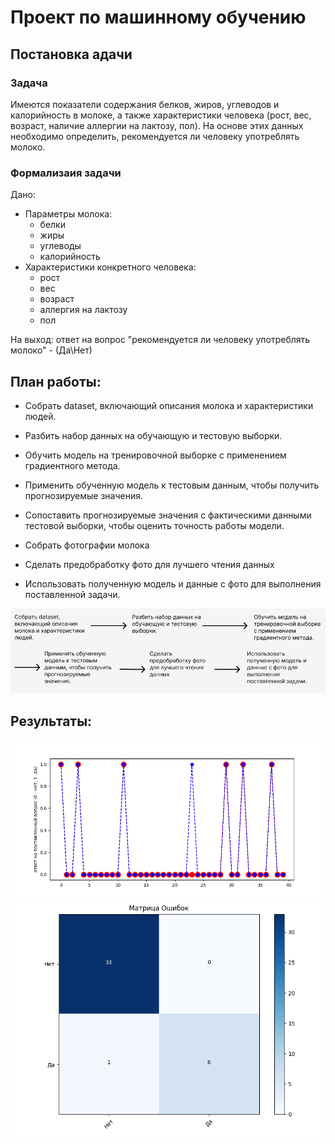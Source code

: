 # Проект по машинному обучению
## Постановка адачи
### Задача

Имеются показатели содержания белков, жиров, углеводов и калорийность в молоке, а также характеристики человека (рост, вес, возраст, наличие аллергии на лактозу, пол). На основе этих данных необходимо определить, рекомендуется ли человеку употреблять молоко.

### Формализаия задачи

Дано:
- Параметры молока:
    - белки
    - жиры
    - углеводы
    - калорийность
- Характеристики конкретного человека:
    - рост
    - вес
    - возраст
    - аллергия на лактозу
    - пол

На выход: ответ на вопрос "рекомендуется ли человеку употреблять молоко" - (Да\Нет)

## План работы:

- Собрать dataset, включающий описания молока и характеристики людей.
- Разбить набор данных на обучающую и тестовую выборки.
- Обучить модель на тренировочной выборке с применением градиентного метода.
- Применить обученную модель к тестовым данным, чтобы получить прогнозируемые значения.
- Сопоставить прогнозируемые значения с фактическими данными тестовой выборки, чтобы оценить точность работы модели.
- Собрать фотографии молока
- Сделать предобработку фото для лучшего чтения данных 

- Использовать полученную модель и данные с фото для выполнения поставленной задачи.

![Image alt](pipeline.png)

## Результаты:

![Image alt](pred_test.png)
![Image alt](conf_matrix.png)